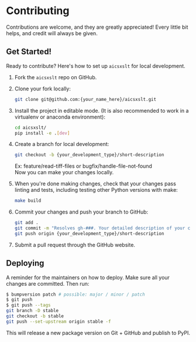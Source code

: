 # Contributing

Contributions are welcome, and they are greatly appreciated! Every little bit
helps, and credit will always be given.

## Get Started!
Ready to contribute? Here's how to set up `aicsxslt` for local development.

1. Fork the `aicsxslt` repo on GitHub.

2. Clone your fork locally:

    ```bash
    git clone git@github.com:{your_name_here}/aicsxslt.git
    ```

3. Install the project in editable mode. (It is also recommended to work in a virtualenv or anaconda environment):

    ```bash
    cd aicsxslt/
    pip install -e .[dev]
    ```

4. Create a branch for local development:

    ```bash
    git checkout -b {your_development_type}/short-description
    ```

    Ex: feature/read-tiff-files or bugfix/handle-file-not-found<br>
    Now you can make your changes locally.

5. When you're done making changes, check that your changes pass linting and
   tests, including testing other Python versions with make:

    ```bash
    make build
    ```

6. Commit your changes and push your branch to GitHub:

    ```bash
    git add .
    git commit -m "Resolves gh-###. Your detailed description of your changes."
    git push origin {your_development_type}/short-description
    ```

7. Submit a pull request through the GitHub website.

## Deploying

A reminder for the maintainers on how to deploy.
Make sure all your changes are committed.
Then run:

```bash
$ bumpversion patch # possible: major / minor / patch
$ git push
$ git push --tags
git branch -D stable
git checkout -b stable
git push --set-upstream origin stable -f
```

This will release a new package version on Git + GitHub and publish to PyPI.
